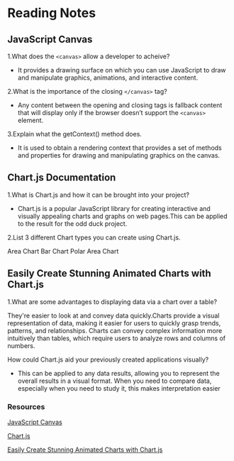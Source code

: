 # Reading Notes

## JavaScript Canvas

1.What does the `<canvas>` allow a developer to acheive?

* It provides a drawing surface on which you can use JavaScript to draw and manipulate graphics, animations, and interactive content.

2.What is the importance of the closing `</canvas>` tag?

* Any content between the opening and closing tags is fallback content that will display only if the browser doesn’t support the `<canvas>` element.

3.Explain what the getContext() method does.

* It is used to obtain a rendering context that provides a set of methods and properties for drawing and manipulating graphics on the canvas.

## Chart.js Documentation

1.What is Chart.js and how it can be brought into your project?

* Chart.js is a popular JavaScript library for creating interactive and visually appealing charts and graphs on web pages.This can be applied to the result for the odd duck project.

2.List 3 different Chart types you can create using Chart.js.

Area Chart
Bar Chart
Polar Area Chart

## Easily Create Stunning Animated Charts with Chart.js

1.What are some advantages to displaying data via a chart over a table?

They're easier to look at and convey data quickly.Charts provide a visual representation of data, making it easier for users to quickly grasp trends, patterns, and relationships. Charts can convey complex information more intuitively than tables, which require users to analyze rows and columns of numbers.

How could Chart.js aid your previously created applications visually?

* This can be applied to any data results, allowing you to represent the overall results in a visual format. When you need to compare data, especially when you need to study it, this makes interpretation easier

### Resources

[JavaScript Canvas](https://www.javascripttutorial.net/web-apis/javascript-canvas/)

[Chart.js](https://www.chartjs.org/docs/latest/charts/polar.html)

[Easily Create Stunning Animated Charts with Chart.js](https://www.webdesignerdepot.com/2013/11/easily-create-stunning-animated-charts-with-chart-js/)
